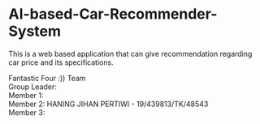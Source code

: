 # AI-based-Car-Recommender-System
This is a web based application that can give recommendation regarding car price and its specifications.<br/>

Fantastic Four :)) Team <br/>
Group Leader: <br/>
Member 1: <br/>
Member 2: HANING JIHAN PERTIWI - 19/439813/TK/48543<br/>
Member 3: <br/>